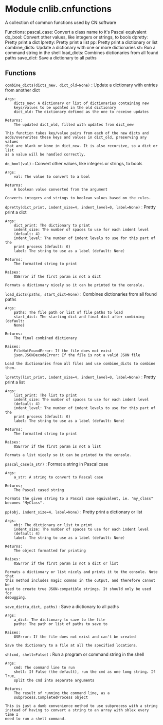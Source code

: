 Module cnlib.cnfunctions
========================
A collection of common functions used by CN software

Functions:
    pascal_case: Convert a class name to it's Pascal equivalent
    do_bool: Convert other values, like integers or strings, to bools
    dpretty: Pretty print a dict
    lpretty: Pretty print a list
    pp: Pretty print a dictionary or list
    combine_dicts: Update a dictionary with one or more dictionaries
    sh: Run a command string in the shell
    load_dicts: Combines dictionaries from all found paths
    save_dict: Save a dictionary to all paths

Functions
---------

`combine_dicts(dicts_new, dict_old=None)`
:   Update a dictionary with entries from another dict
    
    Args:
        dicts_new: A dictionary or list of dictionaries containing new
        keys/values to be updated in the old dictionary
        dict_old: The dictionary defined as the one to receive updates
    
    Returns:
        The updated dict_old, filled with updates from dict_new
    
    This function takes key/value pairs from each of the new dicts and
    adds/overwrites these keys and values in dict_old, preserving any values
    that are blank or None in dict_new. It is also recursive, so a dict or list
    as a value will be handled correctly.

`do_bool(val)`
:   Convert other values, like integers or strings, to bools
    
    Args:
        val: The value to convert to a bool
    
    Returns:
        A boolean value converted from the argument
    
    Converts integers and strings to boolean values based on the rules.

`dpretty(dict_print, indent_size=4, indent_level=0, label=None)`
:   Pretty print a dict
    
    Args:
        dict_print: The dictionary to print
        indent_size: The number of spaces to use for each indent level
        (default: 4)
        indent_level: The number of indent levels to use for this part of the
        print process (default: 0)
        label: The string to use as a label (default: None)
    
    Returns:
        The formatted string to print
    
    Raises:
        OSError if the first param is not a dict
    
    Formats a dictionary nicely so it can be printed to the console.

`load_dicts(paths, start_dict=None)`
:   Combines dictionaries from all found paths
    
    Args:
        paths: The file path or list of file paths to load
        start_dict: The starting dict and final dict after combining (default:
        None)
    
    Returns:
        The final combined dictionary
    
    Raises:
        FileNotFoundError: If the file does not exist
        json.JSONDecodeError: If the file is not a valid JSON file
    
    Load the dictionaries from all files and use combine_dicts to combine them.

`lpretty(list_print, indent_size=4, indent_level=0, label=None)`
:   Pretty print a list
    
    Args:
        list_print: The list to print
        indent_size: The number of spaces to use for each indent level
        (default: 4)
        indent_level: The number of indent levels to use for this part of the
        print process (default: 0)
        label: The string to use as a label (default: None)
    
    Returns:
        The formatted string to print
    
    Raises:
        OSError if the first param is not a list
    
    Formats a list nicely so it can be printed to the console.

`pascal_case(a_str)`
:   Format a string in Pascal case
    
    Args:
        a_str: A string to convert to Pascal case
    
    Returns;
        The Pascal cased string
    
    Formats the given string to a Pascal case equivalent, ie. "my_class"
    becomes "MyClass".

`pp(obj, indent_size=4, label=None)`
:   Pretty print a dictionary or list
    
    Args:
        obj: The dictionary or list to print
        indent_size: The number of spaces to use for each indent level
        (default: 4)
        label: The string to use as a label (default: None)
    
    Returns:
        The object formatted for printing
    
    Raises:
        OSError if the first param is not a dict or list
    
    Formats a dictionary or list nicely and prints it to the console. Note that
    this method includes magic commas in the output, and therefore cannot be
    used to create true JSON-compatible strings. It should only be used for
    debugging.

`save_dict(a_dict, paths)`
:   Save a dictionary to all paths
    
    Args:
        a_dict: The dictionary to save to the file
        paths: The path or list of paths to save to
    
    Raises:
        OSError: If the file does not exist and can't be created
    
    Save the dictionary to a file at all the specified locations.

`sh(cmd, shell=False)`
:   Run a program or command string in the shell
    
    Args:
        cmd: The command line to run
        shell: If False (the default), run the cmd as one long string. If True,
        split the cmd into separate arguments
    
    Returns:
        The result of running the command line, as a
        subprocess.CompletedProcess object
    
    This is just a dumb convenience method to use subprocess with a string
    instead of having to convert a string to an array with shlex every time I
    need to run a shell command.